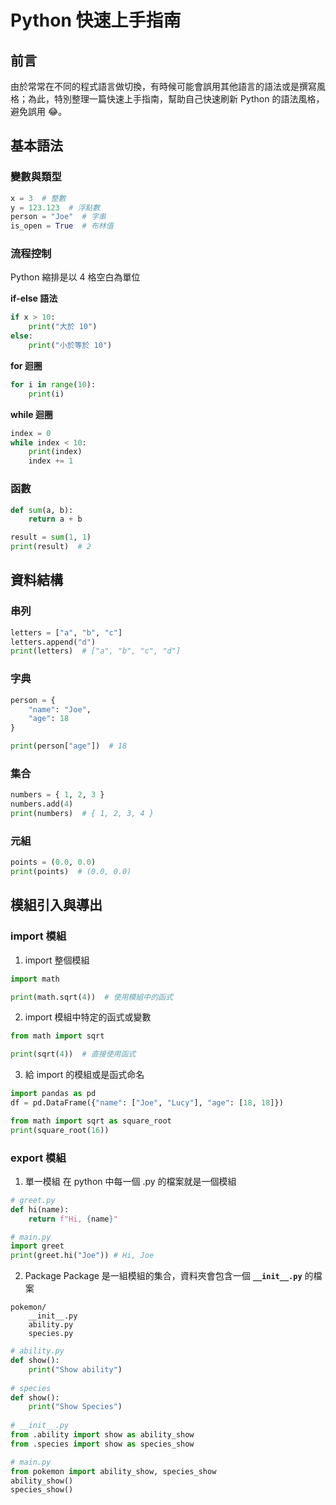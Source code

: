 # Python 快速上手指南
## 前言
由於常常在不同的程式語言做切換，有時候可能會誤用其他語言的語法或是撰寫風格；為此，特別整理一篇快速上手指南，幫助自己快速刷新 Python 的語法風格，避免誤用 😂。

## 基本語法
### 變數與類型
```py
x = 3  # 整數
y = 123.123  # 浮點數
person = "Joe"  # 字串
is_open = True  # 布林值
```

### 流程控制
Python 縮排是以 4 格空白為單位

**if-else 語法**

```py
if x > 10:
    print("大於 10")
else: 
    print("小於等於 10")
```

**for 迴圈**

```py
for i in range(10):
    print(i)
```

**while 迴圈**

```py
index = 0
while index < 10:
    print(index)
    index += 1
```

### 函數
```py
def sum(a, b):
    return a + b

result = sum(1, 1)
print(result)  # 2
```

## 資料結構
### 串列
```py
letters = ["a", "b", "c"]
letters.append("d")
print(letters)  # ["a", "b", "c", "d"]
```
### 字典
```py
person = {
    "name": "Joe",
    "age": 18
}

print(person["age"])  # 18
```

### 集合
```py
numbers = { 1, 2, 3 }
numbers.add(4)
print(numbers)  # { 1, 2, 3, 4 }
```

### 元組
```py
points = (0.0, 0.0)
print(points)  # (0.0, 0.0)
```

## 模組引入與導出
### import 模組

1. import 整個模組

```py
import math

print(math.sqrt(4))  # 使用模組中的函式
```

2. import 模組中特定的函式或變數
```py
from math import sqrt

print(sqrt(4))  # 直接使用函式
```

3. 給 import 的模組或是函式命名
```py
import pandas as pd
df = pd.DataFrame({"name": ["Joe", "Lucy"], "age": [18, 18]})

from math import sqrt as square_root
print(square_root(16))
```

### export 模組
1. 單一模組
在 python 中每一個 .py 的檔案就是一個模組

```py
# greet.py
def hi(name):
    return f"Hi, {name}"

# main.py
import greet
print(greet.hi("Joe")) # Hi, Joe
```

2. Package
Package 是一組模組的集合，資料夾會包含一個 **`__init__.py`** 的檔案

```
pokemon/
    __init__.py
    ability.py
    species.py
```

```py
# ability.py
def show():
    print("Show ability")
    
# species
def show():
    print("Show Species")
    
# __init__.py
from .ability import show as ability_show 
from .species import show as species_show 

# main.py
from pokemon import ability_show, species_show
ability_show()
species_show()
```